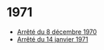 # 1971

- [Arrêté du 8 décembre 1970](arrete-du-8-decembre-1970)
- [Arrêté du 14 janvier 1971](arrete-du-14-janvier-1971)
